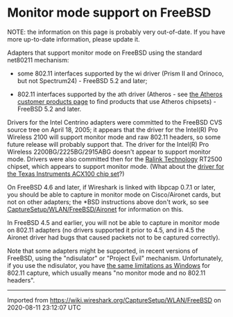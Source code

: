 # Monitor mode support on FreeBSD

NOTE: the information on this page is probably very out-of-date. If you have more up-to-date information, please update it.

Adapters that support monitor mode on FreeBSD using the standard net80211 mechanism:

  - some 802.11 interfaces supported by the wi driver (Prism II and Orinoco, but not Spectrum24) - FreeBSD 5.2 and later;

  - 802.11 interfaces supported by the ath driver (Atheros - see [the Atheros customer products page](http://customerproducts.atheros.com/customerproducts/) to find products that use Atheros chipsets) - FreeBSD 5.2 and later.

Drivers for the Intel Centrino adapters were committed to the FreeBSD CVS source tree on April 18, 2005; it appears that the driver for the Intel(R) Pro Wireless 2100 will support monitor mode and raw 802.11 headers, so some future release will probably support that. The driver for the Intel(R) Pro Wireless 2200BG/2225BG/2915ABG doesn't appear to support monitor mode. Drivers were also committed then for the [Ralink Technology](http://www.ralinktech.com/home.asp) RT2500 chipset, which appears to support monitor mode. (What about the [driver for the Texas Instruments ACX100 chip set](http://wlan.kewl.org/modules/mantis/main_page.php)?)

On FreeBSD 4.6 and later, if Wireshark is linked with libpcap 0.7.1 or later, you should be able to capture in monitor mode on Cisco/Aironet cards, but not on other adapters; the \*BSD instructions above don't work, so see [CaptureSetup/WLAN/FreeBSD/Aironet](/CaptureSetup/WLAN/FreeBSD/Aironet) for information on this.

In FreeBSD 4.5 and earlier, you will not be able to capture in monitor mode on 802.11 adapters (no drivers supported it prior to 4.5, and in 4.5 the Aironet driver had bugs that caused packets not to be captured correctly).

Note that some adapters might be supported, in recent versions of FreeBSD, using the "ndisulator" or "Project Evil" mechanism. Unfortunately, if you use the ndisulator, you have [the same limitations as Windows](/CaptureSetup/WLAN#windows) for 802.11 capture, which usually means "no monitor mode and no 802.11 headers".

---

Imported from https://wiki.wireshark.org/CaptureSetup/WLAN/FreeBSD on 2020-08-11 23:12:07 UTC
